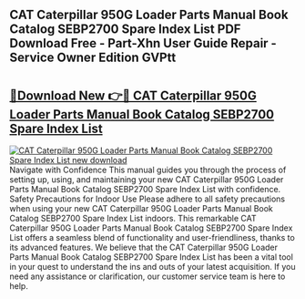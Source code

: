 ## CAT Caterpillar 950G Loader Parts Manual Book Catalog SEBP2700 Spare Index List PDF Download Free - Part-Xhn User Guide Repair - Service Owner Edition GVPtt

# <h2><a href="http://bc4893.oget.top/?id=CAT+Caterpillar+950G+Loader+Parts+Manual+Book+Catalog+SEBP2700+Spare+Index+List">🔗Download New 👉🔴 CAT Caterpillar 950G Loader Parts Manual Book Catalog SEBP2700 Spare Index List</a></h2>

[![CAT Caterpillar 950G Loader Parts Manual Book Catalog SEBP2700 Spare Index List new download](https://i.imgur.com/5g1atiW.png)](http://bc4893.oget.top/?id=CAT+Caterpillar+950G+Loader+Parts+Manual+Book+Catalog+SEBP2700+Spare+Index+List)
Navigate with Confidence This manual guides you through the process of setting up, using, and maintaining your new CAT Caterpillar 950G Loader Parts Manual Book Catalog SEBP2700 Spare Index List with confidence. Safety Precautions for Indoor Use Please adhere to all safety precautions when using your new CAT Caterpillar 950G Loader Parts Manual Book Catalog SEBP2700 Spare Index List indoors. This remarkable CAT Caterpillar 950G Loader Parts Manual Book Catalog SEBP2700 Spare Index List offers a seamless blend of functionality and user-friendliness, thanks to its advanced features. We believe that the CAT Caterpillar 950G Loader Parts Manual Book Catalog SEBP2700 Spare Index List has been a vital tool in your quest to understand the ins and outs of your latest acquisition. If you need any assistance or clarification, our customer service team is here to help.
